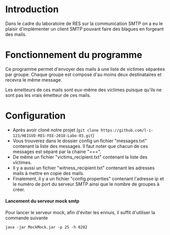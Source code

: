 # Introduction

Dans le cadre du laboratoire de RES sur la communication SMTP on a eu le plaisir d'implémenter un client SMTP pouvant faire des blagues en forgeant des mails.



# Fonctionnement du programme

Ce programme permet d'envoyer des mails à une liste de victimes séparées par groupe. Chaque groupe est composé d'au moins deux destinataires et recevra le même message.

Les émetteurs de ces mails sont eux-même des victimes puisque qu'ils ne sont pas les vrais émetteur de ces mails.

# Configuration

- Après avoir cloné notre projet (`git clone https://github.com/l-i-123/HEIGVD-RES-FEE-2018-Labo-03.git`)
- Vous trouverez dans le dossier config un fichier "messages.txt" contenant la liste des messages. Il faut noter que chacun de ces messages est séparé par la chaine "===".
- De même un fichier "victims_recipient.txt" contenant la liste des victimes.
- Il y a aussi un fichier "witness_recipient.txt" contenant les adresses mails à mettre en copie des mails.
- Finalement, il y a un fichier "config.properties" contenant l'adresse ip et le numéro de port du serveur SMTP ainsi que le nombre de groupes à créer.

#### Lancement du serveur mock smtp

Pour lancer le serveur mock, afin d'éviter les ennuis, il suffit d'utiliser la commande suivante

`java -jar MockMock.jar -p 25 -h 8282`
